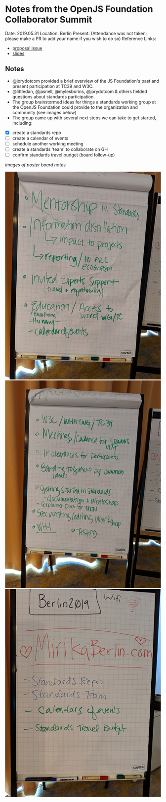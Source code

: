 # Notes from the OpenJS Foundation Collaborator Summit

Date: 2019.05.31
Location: Berlin
Present: (Attendance was not taken; please make a PR to add your name if you wish to do so)
Reference Links:
* [proposal issue](https://github.com/nodejs/open-standards/issues/18)
* [slides](https://docs.google.com/presentation/d/1tW7y1G0XYrIzujS_u82WWU9iO8-H2gWZODJQUmfnF7w/edit)

## Notes

* @jorydotcom provided a brief overview of the JS Foundation's past and present participation at TC39 and W3C.
* @littledan, @jasnell, @mylesborins, @jorydotcom & others fielded questions about standards participation.
* The group brainstormed ideas for things a standards working group at the OpenJS Foundation could provide to the organization and community (see images below)
* The group came up with several next steps we can take to get started, including:

- [x] create a standards repo
- [ ] create a calendar of events 
- [ ] schedule another working meeting
- [ ] create a standards 'team' to collaborate on GH
- [ ] confirm standards travel budget (board follow-up)

*images of poster board notes*

![poster1](../img/poster1.jpg)
![poster2](../img/poster2.jpg)
![poster3](../img/poster3.jpg)
